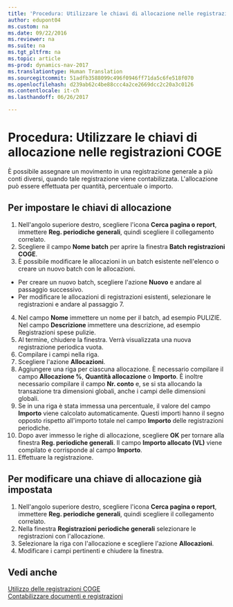 ```yaml
---
title: 'Procedura: Utilizzare le chiavi di allocazione nelle registrazioni COGE'
author: edupont04
ms.custom: na
ms.date: 09/22/2016
ms.reviewer: na
ms.suite: na
ms.tgt_pltfrm: na
ms.topic: article
ms-prod: dynamics-nav-2017
ms.translationtype: Human Translation
ms.sourcegitcommit: 51adfb3588099c496f0946ff71da5c6fe518f070
ms.openlocfilehash: d239ab62c4be88ccc4a2ce2669dcc2c20a3c0126
ms.contentlocale: it-ch
ms.lasthandoff: 06/26/2017

---
```


#  <a name="how-to-use-allocation-keys-in-general-journals"></a>Procedura: Utilizzare le chiavi di allocazione nelle registrazioni COGE
È possibile assegnare un movimento in una registrazione generale a più conti diversi, quando tale registrazione viene contabilizzata. L'allocazione può essere effettuata per quantità, percentuale o importo.

## <a name="to-set-up-allocation-keys"></a>Per impostare le chiavi di allocazione 
1. Nell'angolo superiore destro, scegliere l'icona **Cerca pagina o report**, immettere **Reg. periodiche generali**, quindi scegliere il collegamento correlato.
2. Scegliere il campo **Nome batch** per aprire la finestra **Batch registrazioni COGE**.
3. È possibile modificare le allocazioni in un batch esistente nell'elenco o creare un nuovo batch con le allocazioni.
  * Per creare un nuovo batch, scegliere l'azione **Nuovo** e andare al passaggio successivo.
  * Per modificare le allocazioni di registrazioni esistenti, selezionare le registrazioni e andare al passaggio 7.    
4. Nel campo **Nome** immettere un nome per il batch, ad esempio PULIZIE. Nel campo **Descrizione** immettere una descrizione, ad esempio Registrazioni spese pulizie.
5. Al termine, chiudere la finestra. Verrà visualizzata una nuova registrazione periodica vuota. 
6. Compilare i campi nella riga.
7. Scegliere l'azione **Allocazioni**. 
8. Aggiungere una riga per ciascuna allocazione. È necessario compilare il campo **Allocazione %**, **Quantità allocazione** o **Importo**. È inoltre necessario compilare il campo **Nr. conto** e, se si sta allocando la transazione tra dimensioni globali, anche i campi delle dimensioni globali.
9. Se in una riga è stata immessa una percentuale, il valore del campo **Importo** viene calcolato automaticamente. Questi importi hanno il segno opposto rispetto all'importo totale nel campo **Importo** delle registrazioni periodiche.
10. Dopo aver immesso le righe di allocazione, scegliere **OK** per tornare alla finestra **Reg. periodiche generali**. Il campo **Importo allocato (VL)** viene compilato e corrisponde al campo **Importo**.
11. Effettuare la registrazione.

## <a name="to-change-an-allocation-key-that-has-already-been-set-up"></a>Per modificare una chiave di allocazione già impostata
1. Nell'angolo superiore destro, scegliere l'icona **Cerca pagina o report**, immettere **Reg. periodiche generali**, quindi scegliere il collegamento correlato.
2. Nella finestra **Registrazioni periodiche generali** selezionare le registrazioni con l'allocazione.
3. Selezionare la riga con l'allocazione e scegliere l'azione **Allocazioni**.
4. Modificare i campi pertinenti e chiudere la finestra.

## <a name="see-also"></a>Vedi anche
[Utilizzo delle registrazioni COGE](ui-work-general-journals.md)  
[Contabilizzare documenti e registrazioni](ui-post-documents-journals.md)





